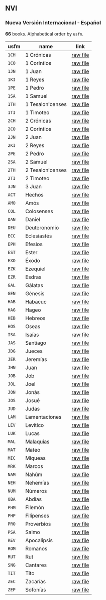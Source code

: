 ## NVI

### Nueva Versión Internacional - Español

**66** books. Alphabetical order by `usfm`.

| usfm | name | link |
| ---------- | ---------- | ---------- |
| `1CH` | 1 Crónicas | [raw file](https://jsckdm.github.io/bible-data-es-spa/data/es___spa/NVI/1CH.json) |
| `1CO` | 1 Corintios | [raw file](https://jsckdm.github.io/bible-data-es-spa/data/es___spa/NVI/1CO.json) |
| `1JN` | 1 Juan | [raw file](https://jsckdm.github.io/bible-data-es-spa/data/es___spa/NVI/1JN.json) |
| `1KI` | 1 Reyes | [raw file](https://jsckdm.github.io/bible-data-es-spa/data/es___spa/NVI/1KI.json) |
| `1PE` | 1 Pedro | [raw file](https://jsckdm.github.io/bible-data-es-spa/data/es___spa/NVI/1PE.json) |
| `1SA` | 1 Samuel | [raw file](https://jsckdm.github.io/bible-data-es-spa/data/es___spa/NVI/1SA.json) |
| `1TH` | 1 Tesalonicenses | [raw file](https://jsckdm.github.io/bible-data-es-spa/data/es___spa/NVI/1TH.json) |
| `1TI` | 1 Timoteo | [raw file](https://jsckdm.github.io/bible-data-es-spa/data/es___spa/NVI/1TI.json) |
| `2CH` | 2 Crónicas | [raw file](https://jsckdm.github.io/bible-data-es-spa/data/es___spa/NVI/2CH.json) |
| `2CO` | 2 Corintios | [raw file](https://jsckdm.github.io/bible-data-es-spa/data/es___spa/NVI/2CO.json) |
| `2JN` | 2 Juan | [raw file](https://jsckdm.github.io/bible-data-es-spa/data/es___spa/NVI/2JN.json) |
| `2KI` | 2 Reyes | [raw file](https://jsckdm.github.io/bible-data-es-spa/data/es___spa/NVI/2KI.json) |
| `2PE` | 2 Pedro | [raw file](https://jsckdm.github.io/bible-data-es-spa/data/es___spa/NVI/2PE.json) |
| `2SA` | 2 Samuel | [raw file](https://jsckdm.github.io/bible-data-es-spa/data/es___spa/NVI/2SA.json) |
| `2TH` | 2 Tesalonicenses | [raw file](https://jsckdm.github.io/bible-data-es-spa/data/es___spa/NVI/2TH.json) |
| `2TI` | 2 Timoteo | [raw file](https://jsckdm.github.io/bible-data-es-spa/data/es___spa/NVI/2TI.json) |
| `3JN` | 3 Juan | [raw file](https://jsckdm.github.io/bible-data-es-spa/data/es___spa/NVI/3JN.json) |
| `ACT` | Hechos | [raw file](https://jsckdm.github.io/bible-data-es-spa/data/es___spa/NVI/ACT.json) |
| `AMO` | Amós | [raw file](https://jsckdm.github.io/bible-data-es-spa/data/es___spa/NVI/AMO.json) |
| `COL` | Colosenses | [raw file](https://jsckdm.github.io/bible-data-es-spa/data/es___spa/NVI/COL.json) |
| `DAN` | Daniel | [raw file](https://jsckdm.github.io/bible-data-es-spa/data/es___spa/NVI/DAN.json) |
| `DEU` | Deuteronomio | [raw file](https://jsckdm.github.io/bible-data-es-spa/data/es___spa/NVI/DEU.json) |
| `ECC` | Eclesiastés | [raw file](https://jsckdm.github.io/bible-data-es-spa/data/es___spa/NVI/ECC.json) |
| `EPH` | Efesios | [raw file](https://jsckdm.github.io/bible-data-es-spa/data/es___spa/NVI/EPH.json) |
| `EST` | Ester | [raw file](https://jsckdm.github.io/bible-data-es-spa/data/es___spa/NVI/EST.json) |
| `EXO` | Éxodo | [raw file](https://jsckdm.github.io/bible-data-es-spa/data/es___spa/NVI/EXO.json) |
| `EZK` | Ezequiel | [raw file](https://jsckdm.github.io/bible-data-es-spa/data/es___spa/NVI/EZK.json) |
| `EZR` | Esdras | [raw file](https://jsckdm.github.io/bible-data-es-spa/data/es___spa/NVI/EZR.json) |
| `GAL` | Gálatas | [raw file](https://jsckdm.github.io/bible-data-es-spa/data/es___spa/NVI/GAL.json) |
| `GEN` | Génesis | [raw file](https://jsckdm.github.io/bible-data-es-spa/data/es___spa/NVI/GEN.json) |
| `HAB` | Habacuc | [raw file](https://jsckdm.github.io/bible-data-es-spa/data/es___spa/NVI/HAB.json) |
| `HAG` | Hageo | [raw file](https://jsckdm.github.io/bible-data-es-spa/data/es___spa/NVI/HAG.json) |
| `HEB` | Hebreos | [raw file](https://jsckdm.github.io/bible-data-es-spa/data/es___spa/NVI/HEB.json) |
| `HOS` | Oseas | [raw file](https://jsckdm.github.io/bible-data-es-spa/data/es___spa/NVI/HOS.json) |
| `ISA` | Isaías | [raw file](https://jsckdm.github.io/bible-data-es-spa/data/es___spa/NVI/ISA.json) |
| `JAS` | Santiago | [raw file](https://jsckdm.github.io/bible-data-es-spa/data/es___spa/NVI/JAS.json) |
| `JDG` | Jueces | [raw file](https://jsckdm.github.io/bible-data-es-spa/data/es___spa/NVI/JDG.json) |
| `JER` | Jeremías | [raw file](https://jsckdm.github.io/bible-data-es-spa/data/es___spa/NVI/JER.json) |
| `JHN` | Juan | [raw file](https://jsckdm.github.io/bible-data-es-spa/data/es___spa/NVI/JHN.json) |
| `JOB` | Job | [raw file](https://jsckdm.github.io/bible-data-es-spa/data/es___spa/NVI/JOB.json) |
| `JOL` | Joel | [raw file](https://jsckdm.github.io/bible-data-es-spa/data/es___spa/NVI/JOL.json) |
| `JON` | Jonás | [raw file](https://jsckdm.github.io/bible-data-es-spa/data/es___spa/NVI/JON.json) |
| `JOS` | Josué | [raw file](https://jsckdm.github.io/bible-data-es-spa/data/es___spa/NVI/JOS.json) |
| `JUD` | Judas | [raw file](https://jsckdm.github.io/bible-data-es-spa/data/es___spa/NVI/JUD.json) |
| `LAM` | Lamentaciones | [raw file](https://jsckdm.github.io/bible-data-es-spa/data/es___spa/NVI/LAM.json) |
| `LEV` | Levítico | [raw file](https://jsckdm.github.io/bible-data-es-spa/data/es___spa/NVI/LEV.json) |
| `LUK` | Lucas | [raw file](https://jsckdm.github.io/bible-data-es-spa/data/es___spa/NVI/LUK.json) |
| `MAL` | Malaquías | [raw file](https://jsckdm.github.io/bible-data-es-spa/data/es___spa/NVI/MAL.json) |
| `MAT` | Mateo | [raw file](https://jsckdm.github.io/bible-data-es-spa/data/es___spa/NVI/MAT.json) |
| `MIC` | Miqueas | [raw file](https://jsckdm.github.io/bible-data-es-spa/data/es___spa/NVI/MIC.json) |
| `MRK` | Marcos | [raw file](https://jsckdm.github.io/bible-data-es-spa/data/es___spa/NVI/MRK.json) |
| `NAM` | Nahúm | [raw file](https://jsckdm.github.io/bible-data-es-spa/data/es___spa/NVI/NAM.json) |
| `NEH` | Nehemías | [raw file](https://jsckdm.github.io/bible-data-es-spa/data/es___spa/NVI/NEH.json) |
| `NUM` | Números | [raw file](https://jsckdm.github.io/bible-data-es-spa/data/es___spa/NVI/NUM.json) |
| `OBA` | Abdías | [raw file](https://jsckdm.github.io/bible-data-es-spa/data/es___spa/NVI/OBA.json) |
| `PHM` | Filemón | [raw file](https://jsckdm.github.io/bible-data-es-spa/data/es___spa/NVI/PHM.json) |
| `PHP` | Filipenses | [raw file](https://jsckdm.github.io/bible-data-es-spa/data/es___spa/NVI/PHP.json) |
| `PRO` | Proverbios | [raw file](https://jsckdm.github.io/bible-data-es-spa/data/es___spa/NVI/PRO.json) |
| `PSA` | Salmo | [raw file](https://jsckdm.github.io/bible-data-es-spa/data/es___spa/NVI/PSA.json) |
| `REV` | Apocalipsis | [raw file](https://jsckdm.github.io/bible-data-es-spa/data/es___spa/NVI/REV.json) |
| `ROM` | Romanos | [raw file](https://jsckdm.github.io/bible-data-es-spa/data/es___spa/NVI/ROM.json) |
| `RUT` | Rut | [raw file](https://jsckdm.github.io/bible-data-es-spa/data/es___spa/NVI/RUT.json) |
| `SNG` | Cantares | [raw file](https://jsckdm.github.io/bible-data-es-spa/data/es___spa/NVI/SNG.json) |
| `TIT` | Tito | [raw file](https://jsckdm.github.io/bible-data-es-spa/data/es___spa/NVI/TIT.json) |
| `ZEC` | Zacarías | [raw file](https://jsckdm.github.io/bible-data-es-spa/data/es___spa/NVI/ZEC.json) |
| `ZEP` | Sofonías | [raw file](https://jsckdm.github.io/bible-data-es-spa/data/es___spa/NVI/ZEP.json) |
